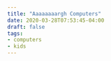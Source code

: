 ```yaml
---
title: "Aaaaaaaargh Computers"
date: 2020-03-28T07:53:45-04:00
draft: false
tags:
- computers
- kids
---
```

